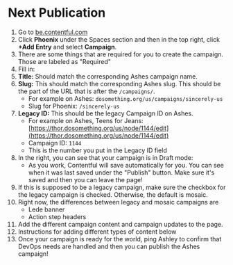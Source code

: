 # Next Publication

1.  Go to [be.contentful.com](https://be.contentful.com)
2.  Click **Phoenix** under the Spaces section and then in the top right, click **+Add Entry** and select **Campaign**.
3.  There are some things that are required for you to create the campaign. Those are labeled as "Required"
4.  Fill in:
5.  **Title:** Should match the corresponding Ashes campaign name.
6.  **Slug:** This should match the corresponding Ashes slug. This should be the part of the URL that is after the `/campaigns/`.
    * For example on Ashes: `dosomething.org/us/campaigns/sincerely-us`
    * Slug for Phoenix: `/sincerely-us`
7.  **Legacy ID:** This should be the legacy Campaign ID on Ashes.
    * For example on Ashes, Teens for Jeans: [https://thor.dosomething.org/us/node/1144/edit](https://thor.dosomething.org/us/node/1144/edit)
    * Campaign ID: `1144`
    * This is the number you put in the Legacy ID field
8.  In the right, you can see that your campaign is in Draft mode:
    * As you work, Contentful will save automatically for you. You can see when it was last saved under the "Publish" button. Make sure it's saved and then you can leave the page!
9.  If this is supposed to be a legacy campaign, make sure the checkbox for the legacy campaign is checked. Otherwise, the default is mosaic.
10. Right now, the differences between legacy and mosaic campaigns are
    * Lede banner
    * Action step headers
11. Add the different campaign content and campaign updates to the page.
12. Instructions for adding different types of content below
13. Once your campaign is ready for the world, ping Ashley to confirm that DevOps needs are handled and then you can publish the Ashes campaign!

